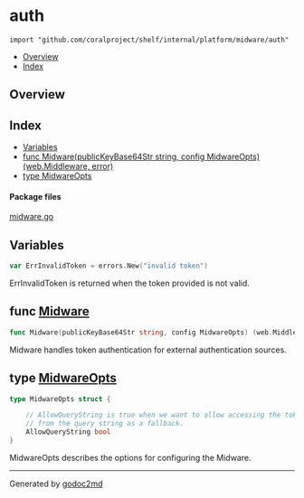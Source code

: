 

# auth
`import "github.com/coralproject/shelf/internal/platform/midware/auth"`

* [Overview](#pkg-overview)
* [Index](#pkg-index)

## <a name="pkg-overview">Overview</a>



## <a name="pkg-index">Index</a>
* [Variables](#pkg-variables)
* [func Midware(publicKeyBase64Str string, config MidwareOpts) (web.Middleware, error)](#Midware)
* [type MidwareOpts](#MidwareOpts)


#### <a name="pkg-files">Package files</a>
[midware.go](/src/github.com/coralproject/shelf/internal/platform/midware/auth/midware.go) 



## <a name="pkg-variables">Variables</a>
``` go
var ErrInvalidToken = errors.New("invalid token")
```
ErrInvalidToken is returned when the token provided is not valid.



## <a name="Midware">func</a> [Midware](/src/target/midware.go?s=636:719#L16)
``` go
func Midware(publicKeyBase64Str string, config MidwareOpts) (web.Middleware, error)
```
Midware handles token authentication for external authentication
sources.




## <a name="MidwareOpts">type</a> [MidwareOpts](/src/target/midware.go?s=385:554#L7)
``` go
type MidwareOpts struct {

    // AllowQueryString is true when we want to allow accessing the tokenString
    // from the query string as a fallback.
    AllowQueryString bool
}
```
MidwareOpts describes the options for configuring the Midware.














- - -
Generated by [godoc2md](http://godoc.org/github.com/davecheney/godoc2md)
